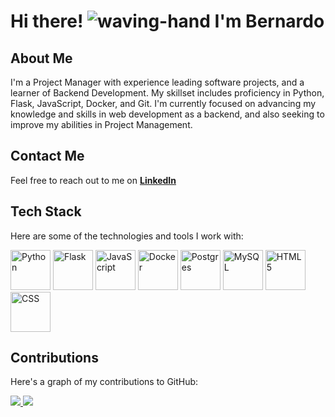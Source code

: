 # Hi there! ![waving-hand](https://user-images.githubusercontent.com/18350557/176309783-0785949b-9127-417c-8b55-ab5a4333674e.gif) I'm Bernardo

## About Me
I'm a Project Manager with experience leading software projects, and a learner of Backend Development. My skillset includes proficiency in Python, Flask, JavaScript, Docker, and Git. I'm currently focused on advancing my knowledge and skills in web development as a backend, and also seeking to improve my abilities in Project Management.

## Contact Me
Feel free to reach out to me on [**LinkedIn**](https://www.linkedin.com/in/bernardoadribeiro/)

## Tech Stack
<p>Here are some of the technologies and tools I work with:</p>

<p>
  <img src="https://img.icons8.com/color/48/000000/python.png" alt="Python" width="64" height="64"/>
  <img src="https://user-images.githubusercontent.com/67160744/225468173-9453806c-31d6-4e17-9a29-19fda2bb918a.png" alt="Flask" width="64" height="64"/>
  <img src="https://img.icons8.com/color/48/000000/javascript.png" alt="JavaScript" width="64" height="64"/>
  <img src="https://img.icons8.com/color/48/000000/docker.png" alt="Docker" width="64" height="64"/>
  <img src="https://img.icons8.com/color/48/000000/postgreesql.png" alt="Postgres" width="64" height="64"/>
  <img src="https://img.icons8.com/color/48/000000/mysql-logo.png" alt="MySQL" width="64" height="64"/>
  <img src="https://img.icons8.com/color/48/000000/html-5.png" alt="HTML5" width="64" height="64"/>
  <img src="https://img.icons8.com/color/48/000000/css3.png" alt="CSS" width="64" height="64"/>
</p>


## Contributions

Here's a graph of my contributions to GitHub:

<a href="http://www.github.com/bernardoadribeiro">
  <img src="https://github-readme-stats.vercel.app/api?username=bernardoadribeiro&count_private=true&show_icons=true&theme=radical"/>
</a>

<a href="http://www.github.com/bernardoadribeiro">
    <img src="https://github-readme-streak-stats.herokuapp.com/?user=bernardoadribeiro&theme=radical" />
</a>
